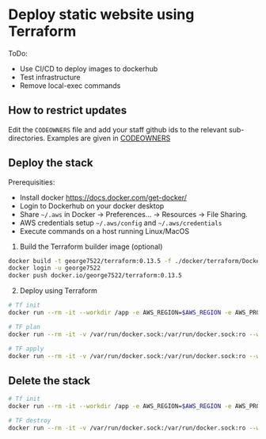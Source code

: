# Deploy static website using Terraform

ToDo:
- Use CI/CD to deploy images to dockerhub
- Test infrastructure 
- Remove local-exec commands

## How to restrict updates

Edit the `CODEOWNERS` file and add your staff github ids to the relevant sub-directories. Examples are given in [CODEOWNERS](./CODEOWNERS)

## Deploy the stack

Prerequisities:

- Install docker https://docs.docker.com/get-docker/
- Login to Dockerhub on your docker desktop
- Share `~/.aws` in Docker -> Preferences... -> Resources -> File Sharing.
- AWS credentials setup `~/.aws/config` and `~/.aws/credentials`
- Execute commands on a host running Linux/MacOS

1. Build the Terraform builder image (optional)


```bash
docker build -t george7522/terraform:0.13.5 -f ./docker/terraform/Dockerfile ./docker/terraform
docker login -u george7522
docker push docker.io/george7522/terraform:0.13.5
```

2. Deploy using Terraform

```bash
# Tf init
docker run --rm -it --workdir /app -e AWS_REGION=$AWS_REGION -e AWS_PROFILE=$AWS_PROFILE -e AWS_ACCESS_KEY_ID=$AWS_ACCESS_KEY_ID -e AWS_SECRET_ACCESS_KEY=$AWS_SECRET_ACCESS_KEY -e AWS_SESSION_TOKEN=$AWS_SESSION_TOKEN -v ~/.aws:/root/.aws:ro -v `pwd`:/app george7522/terraform:0.13.5 init

# TF plan
docker run --rm -it -v /var/run/docker.sock:/var/run/docker.sock:ro --workdir /app -e AWS_REGION=$AWS_REGION -e AWS_PROFILE=$AWS_PROFILE  -e AWS_ACCESS_KEY_ID=$AWS_ACCESS_KEY_ID -e AWS_SECRET_ACCESS_KEY=$AWS_SECRET_ACCESS_KEY -e AWS_SESSION_TOKEN=$AWS_SESSION_TOKEN -v ~/.aws:/root/.aws:ro -v `pwd`:/app george7522/terraform:0.13.5 plan

# TF apply
docker run --rm -it -v /var/run/docker.sock:/var/run/docker.sock:ro --workdir /app -e AWS_REGION=$AWS_REGION -e AWS_PROFILE=$AWS_PROFILE -e AWS_ACCESS_KEY_ID=$AWS_ACCESS_KEY_ID -e AWS_SECRET_ACCESS_KEY=$AWS_SECRET_ACCESS_KEY -e AWS_SESSION_TOKEN=$AWS_SESSION_TOKEN -v ~/.aws:/root/.aws:ro -v `pwd`:/app george7522/terraform:0.13.5 apply
```

## Delete the stack

```bash
# Tf init
docker run --rm -it --workdir /app -e AWS_REGION=$AWS_REGION -e AWS_PROFILE=$AWS_PROFILE -v /var/run/docker.sock:/var/run/docker.sock:ro  -e AWS_ACCESS_KEY_ID=$AWS_ACCESS_KEY_ID -e AWS_SECRET_ACCESS_KEY=$AWS_SECRET_ACCESS_KEY -e AWS_SESSION_TOKEN=$AWS_SESSION_TOKEN -v ~/.aws:/root/.aws:ro -v `pwd`:/app george7522/terraform:0.13.5 init

# TF destroy
docker run --rm -it -v /var/run/docker.sock:/var/run/docker.sock:ro --workdir /app -e AWS_REGION=$AWS_REGION -e AWS_PROFILE=$AWS_PROFILE  -e AWS_ACCESS_KEY_ID=$AWS_ACCESS_KEY_ID -e AWS_SECRET_ACCESS_KEY=$AWS_SECRET_ACCESS_KEY -e AWS_SESSION_TOKEN=$AWS_SESSION_TOKEN -v ~/.aws:/root/.aws:ro -v `pwd`:/app george7522/terraform:0.13.5 destroy
```